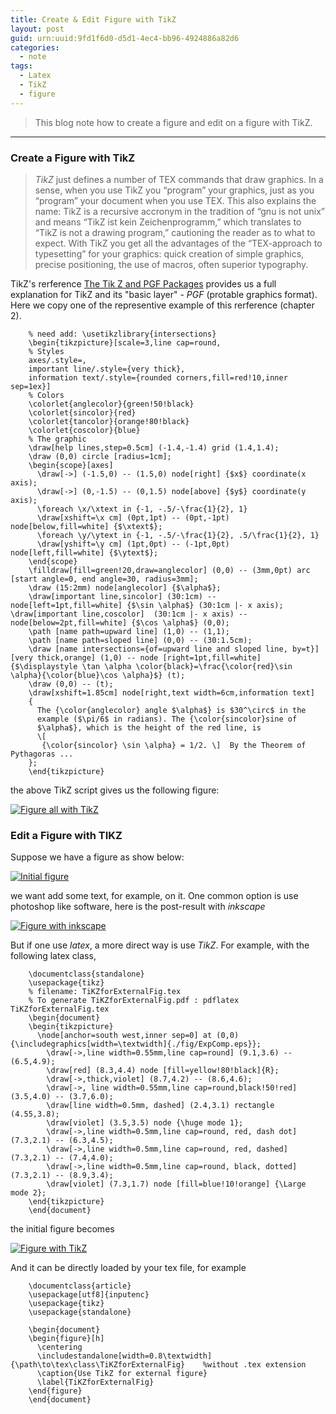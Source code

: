 ```yaml
---
title: Create & Edit Figure with TikZ
layout: post
guid: urn:uuid:9fd1f6d0-d5d1-4ec4-bb96-4924886a82d6
categories:
  - note
tags:
  - Latex
  - TikZ
  - figure
---
```



> This blog note how to create a figure and edit on a figure with TikZ.


---

### Create a Figure with TikZ
> *TikZ* just defines a number of TEX commands that draw graphics. In a sense, when you use TikZ
> you “program” your graphics, just as you “program” your document when you use TEX. This also explains
> the name: TikZ is a recursive accronym in the tradition of “gnu is not unix” and means “TikZ ist kein
> Zeichenprogramm,” which translates to “TikZ is not a drawing program,” cautioning the reader as to what
> to expect. With TikZ you get all the advantages of the “TEX-approach to typesetting” for your graphics:
> quick creation of simple graphics, precise positioning, the use of macros, often superior typography.

TikZ's rerference [The Tik Z and PGF Packages](https://www.ctan.org/pkg/pgf?lang=en) provides us a full 
explanation for TikZ and its "basic layer" - *PGF* (protable graphics format). Here we copy one of the representive
example of this rerference (chapter 2).

```
    % need add: \usetikzlibrary{intersections}
    \begin{tikzpicture}[scale=3,line cap=round,
    % Styles
    axes/.style=,
    important line/.style={very thick},
    information text/.style={rounded corners,fill=red!10,inner sep=1ex}]
    % Colors
    \colorlet{anglecolor}{green!50!black}
    \colorlet{sincolor}{red}
    \colorlet{tancolor}{orange!80!black}
    \colorlet{coscolor}{blue}
    % The graphic
    \draw[help lines,step=0.5cm] (-1.4,-1.4) grid (1.4,1.4);
    \draw (0,0) circle [radius=1cm];
    \begin{scope}[axes]
      \draw[->] (-1.5,0) -- (1.5,0) node[right] {$x$} coordinate(x axis);
      \draw[->] (0,-1.5) -- (0,1.5) node[above] {$y$} coordinate(y axis);
      \foreach \x/\xtext in {-1, -.5/-\frac{1}{2}, 1}
      \draw[xshift=\x cm] (0pt,1pt) -- (0pt,-1pt) node[below,fill=white] {$\xtext$};
      \foreach \y/\ytext in {-1, -.5/-\frac{1}{2}, .5/\frac{1}{2}, 1}
      \draw[yshift=\y cm] (1pt,0pt) -- (-1pt,0pt) node[left,fill=white] {$\ytext$};
    \end{scope}
    \filldraw[fill=green!20,draw=anglecolor] (0,0) -- (3mm,0pt) arc [start angle=0, end angle=30, radius=3mm];
    \draw (15:2mm) node[anglecolor] {$\alpha$};
    \draw[important line,sincolor] (30:1cm) -- node[left=1pt,fill=white] {$\sin \alpha$} (30:1cm |- x axis); \draw[important line,coscolor]  (30:1cm |- x axis) -- node[below=2pt,fill=white] {$\cos \alpha$} (0,0);
    \path [name path=upward line] (1,0) -- (1,1);
    \path [name path=sloped line] (0,0) -- (30:1.5cm);
    \draw [name intersections={of=upward line and sloped line, by=t}] [very thick,orange] (1,0) -- node [right=1pt,fill=white] {$\displaystyle \tan \alpha \color{black}=\frac{\color{red}\sin \alpha}{\color{blue}\cos \alpha}$} (t);
    \draw (0,0) -- (t);
    \draw[xshift=1.85cm] node[right,text width=6cm,information text] 
    {
      The {\color{anglecolor} angle $\alpha$} is $30^\circ$ in the
      example ($\pi/6$ in radians). The {\color{sincolor}sine of
      $\alpha$}, which is the height of the red line, is
      \[
       {\color{sincolor} \sin \alpha} = 1/2. \]  By the Theorem of Pythagoras ...
    };
    \end{tikzpicture}
```

the above TikZ script gives us the following figure: 

[![Figure all with TikZ](/media/files/2017/01/12/ch2_karl.png)](https://github.com/bizhishui/bizhishui.github.io/blob/master/ "figure full with TikZ")


### Edit a Figure with TIKZ
Suppose we have a figure as show below:

[![Initial figure](/media/files/2017/01/12/ExpComp.png)](https://github.com/bizhishui/bizhishui.github.io/blob/master/ "Initial figure")

[//]: # (<img src="https://github.com/bizhishui/bizhishui.github.io/blob/master/media/files/2017/01/12/ExpComp.png" alt="Initial figure" width="200" height="200" />)

we want add some text, for example, on it. One common option is use photoshop like software, here is the post-result with *inkscape*

[![Figure with inkscape](/media/files/2017/01/12/ExpComp4.jpg)](https://github.com/bizhishui/bizhishui.github.io/blob/master/ "figure with inkscape")

But if one use *latex*, a more direct way is use *TikZ*. For example, with the following latex class, 

```
    \documentclass{standalone}
    \usepackage{tikz}
    % filename: TiKZforExternalFig.tex
    % To generate TiKZforExternalFig.pdf : pdflatex TiKZforExternalFig.tex
    \begin{document}
    \begin{tikzpicture}
      \node[anchor=south west,inner sep=0] at (0,0) {\includegraphics[width=\textwidth]{./fig/ExpComp.eps}};
        \draw[->,line width=0.55mm,line cap=round] (9.1,3.6) -- (6.5,4.9);
        \draw[red] (8.3,4.4) node [fill=yellow!80!black]{R};
        \draw[->,thick,violet] (8.7,4.2) -- (8.6,4.6);
        \draw[->, line width=0.55mm,line cap=round,black!50!red] (3.5,4.0) -- (3.7,6.0);
        \draw[line width=0.5mm, dashed] (2.4,3.1) rectangle (4.55,3.8);
        \draw[violet] (3.5,3.5) node {\huge mode 1};
        \draw[->,line width=0.5mm,line cap=round, red, dash dot] (7.3,2.1) -- (6.3,4.5);
        \draw[->,line width=0.5mm,line cap=round, red, dashed] (7.3,2.1) -- (7.4,4.0);
        \draw[->,line width=0.5mm,line cap=round, black, dotted] (7.3,2.1) -- (8.9,3.4);
        \draw[violet] (7.3,1.7) node [fill=blue!10!orange] {\Large mode 2};
    \end{tikzpicture}
    \end{document}
```

the initial figure becomes

[![Figure with TikZ](/media/files/2017/01/12/TiKZforExternalFig.png)](https://github.com/bizhishui/bizhishui.github.io/blob/master/ "figure with TikZ")

And it can be directly loaded by your tex file, for example

```
    \documentclass{article}
    \usepackage[utf8]{inputenc}
    \usepackage{tikz}
    \usepackage{standalone}
    
    \begin{document}
    \begin{figure}[h]
      \centering
      \includestandalone[width=0.8\textwidth]{\path\to\tex\class\TiKZforExternalFig}    %without .tex extension
      \caption{Use TikZ for external figure}
      \label{TiKZforExternalFig}
    \end{figure}
    \end{document}
```
